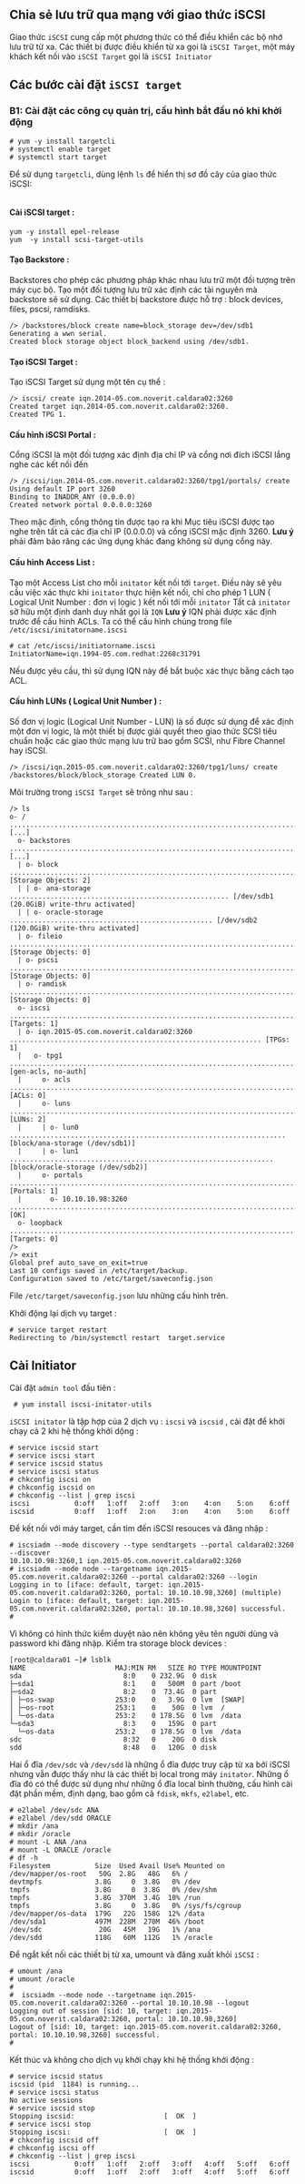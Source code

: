 ## Chia sẻ lưu trữ qua mạng với giao thức iSCSI
Giao thức `iSCSI` cung cấp một phương thức có thể điều khiển các bộ nhớ lưu trữ từ xa. Các thiết bị được điều khiển từ xa gọi là `iSCSI Target`, một máy khách kết nối vào `iSCSI Target` gọi là `iSCSI Initiator`

## Các bước cài đặt `iSCSI target`

### B1: Cài đặt các công cụ quản trị, cấu hình bắt đầu nó khi khởi động
```
# yum -y install targetcli
# systemctl enable target
# systemctl start target
```

Để sử dụng `targetcli`, dùng lệnh `ls` để hiển thị sơ đồ cây của giao thức iSCSI:

<img src="">

#### Cài iSCSI target :

```
yum -y install epel-release
yum  -y install scsi-target-utils
```

#### Tạo Backstore :

Backstores cho phép các phương pháp khác nhau lưu trữ một đối tượng trên máy cục bộ. Tạo một đối tượng lưu trữ xác định các tài nguyên mà backstore sẽ sử dụng. Các thiết bị backstore được hỗ trợ : block devices, files, pscsi, ramdisks.
	
```
/> /backstores/block create name=block_storage dev=/dev/sdb1
Generating a wwn serial.
Created block storage object block_backend using /dev/sdb1.
```
	
#### Tạo iSCSI Target :

Tạo iSCSI Target sử dụng một tên cụ thể :

```
/> iscsi/ create iqn.2014-05.com.noverit.caldara02:3260
Created target iqn.2014-05.com.noverit.caldara02:3260.
Created TPG 1.
```

#### Cấu hình iSCSI Portal :
Cổng iSCSI là một đối tượng xác định địa chỉ IP và cổng nơi đích iSCSI lắng nghe các kết nối đến

```
/> /iscsi/iqn.2014-05.com.noverit.caldara02:3260/tpg1/portals/ create
Using default IP port 3260
Binding to INADDR_ANY (0.0.0.0)
Created network portal 0.0.0.0:3260
```

Theo mặc định, cổng thông tin được tạo ra khi Mục tiêu iSCSI được tạo nghe trên tất cả các địa chỉ IP (0.0.0.0) và cổng iSCSI mặc định 3260.
**Lưu ý** phải đảm bảo răng các ứng dụng khác đang không sử dụng cổng này.


#### Cấu hình Access List :

Tạo một Access List cho mỗi `initator` kết nối tới `target`. Điều này sẽ yêu cầu việc xác thực khi `initator`
thực hiện kết nối, chỉ cho phép 1 LUN ( Logical Unit Number : đơn vị logic ) kết nối tới mỗi `initator`
Tất cả `initator` sỡ hữu một định danh duy nhất gọi là `IQN`
**Lưu ý** IQN phải được xác định trước để cấu hình ACLs. Ta có thể cấu hình chúng trong file `/etc/iscsi/initatorname.iscsi`
	
```
# cat /etc/iscsi/initiatorname.iscsi
InitiatorName=iqn.1994-05.com.redhat:2268c31791
```

Nếu được yêu cầu, thì sử dụng IQN này để bắt buộc xác thực bằng cách tạo ACL.


#### Cấu hình LUNs ( Logical Unit Number ) :

Số đơn vị logic (Logical Unit Number - LUN) là số được sử dụng để xác định một đơn vị logic, là một thiết bị được giải quyết theo giao thức SCSI tiêu chuẩn hoặc các giao thức mạng lưu trữ bao gồm SCSI, như Fibre Channel hay iSCSI.

`/> /iscsi/iqn.2015-05.com.noverit.caldara02:3260/tpg1/luns/ create /backstores/block/block_storage
Created LUN 0.`

Môi trường trong `iSCSI Target` sẽ trông như sau :

```
/> ls
o- / ........................................................................................................... [...]
  o- backstores ................................................................................................ [...]
  | o- block .................................................................................... [Storage Objects: 2]
  | | o- ana-storage ...................................................... [/dev/sdb1 (20.0GiB) write-thru activated]
  | | o- oracle-storage .................................................. [/dev/sdb2 (120.0GiB) write-thru activated]
  | o- fileio ................................................................................... [Storage Objects: 0]
  | o- pscsi .................................................................................... [Storage Objects: 0]
  | o- ramdisk .................................................................................. [Storage Objects: 0]
  o- iscsi .............................................................................................. [Targets: 1]
  | o- iqn.2015-05.com.noverit.caldara02:3260 .............................................................. [TPGs: 1]
  |   o- tpg1 .................................................................................... [gen-acls, no-auth]
  |     o- acls ............................................................................................ [ACLs: 0]
  |     o- luns ............................................................................................ [LUNs: 2]
  |     | o- lun0 .................................................................... [block/ana-storage (/dev/sdb1)]
  |     | o- lun1 ................................................................. [block/oracle-storage (/dev/sdb2)]
  |     o- portals ...................................................................................... [Portals: 1]
  |       o- 10.10.10.98:3260 ................................................................................... [OK]
  o- loopback ........................................................................................... [Targets: 0]
/>
/> exit
Global pref auto_save_on_exit=true
Last 10 configs saved in /etc/target/backup.
Configuration saved to /etc/target/saveconfig.json

```

File `/etc/target/saveconfig.json` lưu những cấu hình trên.

Khởi động lại dịch vụ target :

```
# service target restart
Redirecting to /bin/systemctl restart  target.service
```


## Cài Initiator 

Cài đặt `admin tool` đầu tiên :

` # yum install iscsi-initator-utils`


`iSCSI initator` là tập hợp của 2 dịch vụ : `iscsi` và `iscsid` , cài đặt để khởi chạy cả 2 khi hệ thống khởi dộng : 

```
# service iscsid start
# service iscsi start
# service iscsid status
# service iscsi status
# chkconfig iscsi on
# chkconfig iscsid on
# chkconfig --list | grep iscsi
iscsi           0:off   1:off   2:off   3:on    4:on    5:on    6:off
iscsid          0:off   1:off   2:on    3:on    4:on    5:on    6:off
```

Để kết nối với máy target, cần tìm đến iSCSI resouces và đăng nhập :

```
# iscsiadm --mode discovery --type sendtargets --portal caldara02:3260 --discover
10.10.10.98:3260,1 iqn.2015-05.com.noverit.caldara02:3260
# iscsiadm --mode node --targetname iqn.2015-05.com.noverit.caldara02:3260 --portal caldara02:3260 --login
Logging in to [iface: default, target: iqn.2015-05.com.noverit.caldara02:3260, portal: 10.10.10.98,3260] (multiple)
Login to [iface: default, target: iqn.2015-05.com.noverit.caldara02:3260, portal: 10.10.10.98,3260] successful.
#
```

Vì không có hình thức kiểm duyệt nào nên không yêu tên người dùng và password khi đăng nhập. Kiểm tra storage block devices :

```
[root@caldara01 ~]# lsblk
NAME                      MAJ:MIN RM   SIZE RO TYPE MOUNTPOINT
sda                         8:0    0 232.9G  0 disk
├─sda1                      8:1    0   500M  0 part /boot
├─sda2                      8:2    0  73.4G  0 part
│ ├─os-swap               253:0    0   3.9G  0 lvm  [SWAP]
│ ├─os-root               253:1    0    50G  0 lvm  /
│ └─os-data               253:2    0 178.5G  0 lvm  /data
└─sda3                      8:3    0   159G  0 part
  └─os-data               253:2    0 178.5G  0 lvm  /data
sdc                         8:32   0    20G  0 disk
sdd                         8:48   0   120G  0 disk
```

Hai ổ đĩa `/dev/sdc` và `/dev/sdd` là những ổ đĩa được truy cập từ xa bởi iSCSI nhưng vẫn được thấy như là các thiết bị 
local trong máy `initator`. Những ổ đĩa đó có thể được sử dụng như những ổ đĩa local bình thường, cấu hình cài đặt phần mềm, 
định dạng, bao gồm cả `fdisk`, `mkfs`, `e2label`, etc.

```
# e2label /dev/sdc ANA
# e2label /dev/sdd ORACLE
# mkdir /ana
# mkdir /oracle
# mount -L ANA /ana
# mount -L ORACLE /oracle
# df -h
Filesystem           Size  Used Avail Use% Mounted on
/dev/mapper/os-root   50G  2.8G   48G   6% /
devtmpfs             3.8G     0  3.8G   0% /dev
tmpfs                3.8G     0  3.8G   0% /dev/shm
tmpfs                3.8G  370M  3.4G  10% /run
tmpfs                3.8G     0  3.8G   0% /sys/fs/cgroup
/dev/mapper/os-data  179G   22G  158G  12% /data
/dev/sda1            497M  228M  270M  46% /boot
/dev/sdc              20G   45M   19G   1% /ana
/dev/sdd             118G   60M  112G   1% /oracle
```

Để ngắt kết nối các thiết bị từ xa, umount và đăng xuất khỏi `iSCSI` :

```
# umount /ana
# umount /oracle
#
#  iscsiadm --mode node --targetname iqn.2015-05.com.noverit.caldara02:3260 --portal 10.10.10.98 --logout
Logging out of session [sid: 10, target: iqn.2015-05.com.noverit.caldara02:3260, portal: 10.10.10.98,3260]
Logout of [sid: 10, target: iqn.2015-05.com.noverit.caldara02:3260, portal: 10.10.10.98,3260] successful.
#
```


Kết thúc và không cho dịch vụ khởi chạy khi hệ thống khởi động :

```
# service iscsid status
iscsid (pid  1184) is running...
# service iscsi status
No active sessions
# service iscsid stop
Stopping iscsid:                      [  OK  ]
# service iscsi stop
Stopping iscsi:                       [  OK  ]
# chkconfig iscsid off
# chkconfig iscsi off
# chkconfig --list | grep iscsi
iscsi           0:off   1:off   2:off   3:off   4:off   5:off   6:off
iscsid          0:off   1:off   2:off   3:off   4:off   5:off   6:off
```
